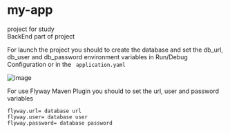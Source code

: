 # my-app

project for study \
BackEnd part of project

For launch the project you should to create the database and set the db_url, db_user and db_password environment variables in Run/Debug Configuration or in the 
`
application.yaml`

![image](https://user-images.githubusercontent.com/68866537/213909783-f2a3b1cc-5a2a-40a2-a658-d301790c1a68.png)

For use Flyway Maven Plugin you should to set the url, user and password variables

``` 
flyway.url= database url
flyway.user= database user
flyway.password= database password
```
